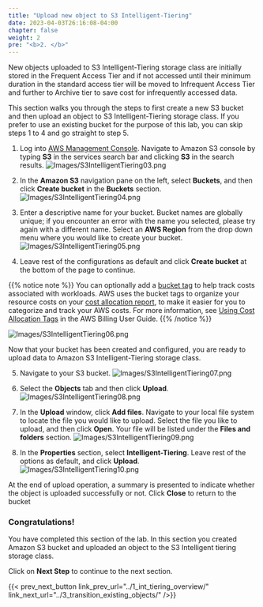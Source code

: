 ```yaml
---
title: "Upload new object to S3 Intelligent-Tiering"
date: 2023-04-03T26:16:08-04:00
chapter: false
weight: 2
pre: "<b>2. </b>"
---
```


New objects uploaded to S3 Intelligent-Tiering storage class are initially stored in the Frequent Access Tier and if not accessed until their minimum duration in the standard access tier will be moved to Infrequent Access Tier and further to Archive tier to save cost for infrequently accessed data.

This section walks you through the steps to first create a new S3 bucket and then upload an object to S3 Intelligent-Tiering storage class. If you prefer to use an existing bucket for the purpose of this lab, you can skip steps 1 to 4 and go straight to step 5.

1. Log into [AWS Management Console](https://console.aws.amazon.com/). Navigate to Amazon S3 console by typing **S3** in the services search bar and clicking **S3** in the search results.
![Images/S3IntelligentTiering03.png](/Cost/200_S3_Intelligent_Tiering/Images/S3-IntelligentTiering-03.png)

2. In the **Amazon S3** navigation pane on the left, select **Buckets**, and then click **Create bucket** in the **Buckets** section.
![Images/S3IntelligentTiering04.png](/Cost/200_S3_Intelligent_Tiering/Images/S3-IntelligentTiering-04.png)

3. Enter a descriptive name for your bucket. Bucket names are globally unique; if you encounter an error with the name you selected, please try again with a different name. Select an **AWS Region** from the drop down menu where you would like to create your bucket.
![Images/S3IntelligentTiering05.png](/Cost/200_S3_Intelligent_Tiering/Images/S3-IntelligentTiering-05.png)

4. Leave rest of the configurations as default and click **Create bucket** at the bottom of the page to continue. 

{{% notice note %}}
You can optionally add a [bucket tag](https://docs.aws.amazon.com/AmazonS3/latest/userguide/CostAllocTagging.html) to help track costs associated with workloads. AWS uses the bucket tags to organize your resource costs on your [cost allocation report](https://docs.aws.amazon.com/awsaccountbilling/latest/aboutv2/configurecostallocreport.html), to make it easier for you to categorize and track your AWS costs. For more information, see [Using Cost Allocation Tags](https://docs.aws.amazon.com/awsaccountbilling/latest/aboutv2/cost-alloc-tags.html) in the AWS Billing User Guide.
{{% /notice %}}

![Images/S3IntelligentTiering06.png](/Cost/200_S3_Intelligent_Tiering/Images/S3-IntelligentTiering-06.png)

Now that your bucket has been created and configured, you are ready to upload data to Amazon S3 Intelligent-Tiering storage class.

5. Navigate to your S3 bucket.
![Images/S3IntelligentTiering07.png](/Cost/200_S3_Intelligent_Tiering/Images/S3-IntelligentTiering-07.png)

6. Select the **Objects** tab and then click **Upload**.
![Images/S3IntelligentTiering08.png](/Cost/200_S3_Intelligent_Tiering/Images/S3-IntelligentTiering-08.png)

7. In the **Upload** window, click **Add files**. Navigate to your local file system to locate the file you would like to upload. Select the file you like to upload, and then click **Open**. Your file will be listed under the **Files and folders** section.
![Images/S3IntelligentTiering09.png](/Cost/200_S3_Intelligent_Tiering/Images/S3-IntelligentTiering-09.png)

8. In the **Properties** section, select **Intelligent-Tiering**. Leave rest of the options as default, and click **Upload**.
![Images/S3IntelligentTiering10.png](/Cost/200_S3_Intelligent_Tiering/Images/S3-IntelligentTiering-10.png)

At the end of upload operation, a summary is presented to indicate whether the object is uploaded successfully or not. Click **Close** to return to the bucket

### Congratulations!
You have completed this section of the lab. In this section you created Amazon S3 bucket and uploaded an object to the S3 Intelligent tiering storage class.

Click on **Next Step** to continue to the next section.

{{< prev_next_button link_prev_url="../1_int_tiering_overview/" link_next_url="../3_transition_existing_objects/" />}}